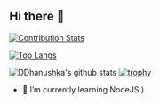 ## Hi there 👋

[![Contribution Stats](https://github-contribution-stats.vercel.app/api/?username=ddhanushka)](https://github.com/LordDashMe/github-contribution-stats/)

[![Top Langs](https://github-readme-stats.vercel.app/api/top-langs/?username=ddhanushka&layout=compact)](https://github.com/anuraghazra/github-readme-stats)

![DDhanushka's github stats](https://github-readme-stats.vercel.app/api?username=ddhanushka&show_icons=true)
[![trophy](https://github-profile-trophy.vercel.app/?ddhanushka=ryo-ma)](https://github.com/ryo-ma/github-profile-trophy)


- 🌱 I’m currently learning NodeJS )




<!--
**DDhanushka/DDhanushka** is a ✨ _special_ ✨ repository because its `README.md` (this file) appears on your GitHub profile.

Here are some ideas to get you started:

.
- 👯 I’m looking to collaborate on ...
- 🤔 I’m looking for help with ...
- 💬 Ask me about ...
- 📫 How to reach me: ...
- 😄 Pronouns: ...
- ⚡ Fun fact: ...
-->

